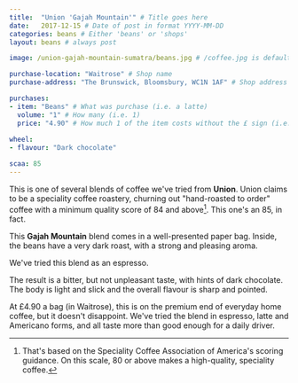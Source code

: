 ```yaml
---
title:  "Union 'Gajah Mountain'" # Title goes here
date:   2017-12-15 # Date of post in format YYYY-MM-DD 
categories: beans # Either 'beans' or 'shops'
layout: beans # always post

image: /union-gajah-mountain-sumatra/beans.jpg # /coffee.jpg is default

purchase-location: "Waitrose" # Shop name
purchase-address: "The Brunswick, Bloomsbury, WC1N 1AF" # Shop address

purchases:
- item: "Beans" # What was purchase (i.e. a latte)  
  volume: "1" # How many (i.e. 1)
  price: "4.90" # How much 1 of the item costs without the £ sign (i.e. 3.50)
  
wheel:
- flavour: "Dark chocolate"

scaa: 85
---
```


This is one of several blends of coffee we've tried from **Union**. Union claims to be a speciality coffee roastery, churning out "hand-roasted to order" coffee with a minimum quality score of 84 and above[^1]. This one's an 85, in fact. 

This **Gajah Mountain** blend comes in a well-presented paper bag. Inside, the beans have a very dark roast, with a strong and pleasing aroma.

We've tried this blend as an espresso.

The result is a bitter, but not unpleasant taste, with hints of dark chocolate. The body is light and slick and the overall flavour is sharp and pointed.

At £4.90 a bag (in Waitrose), this is on the premium end of everyday home coffee, but it doesn't disappoint. We've tried the blend in espresso, latte and Americano forms, and all taste more than good enough for a daily driver.

[^1]: That's based on the Speciality Coffee Association of America's scoring guidance. On this scale, 80 or above makes a high-quality, speciality coffee.